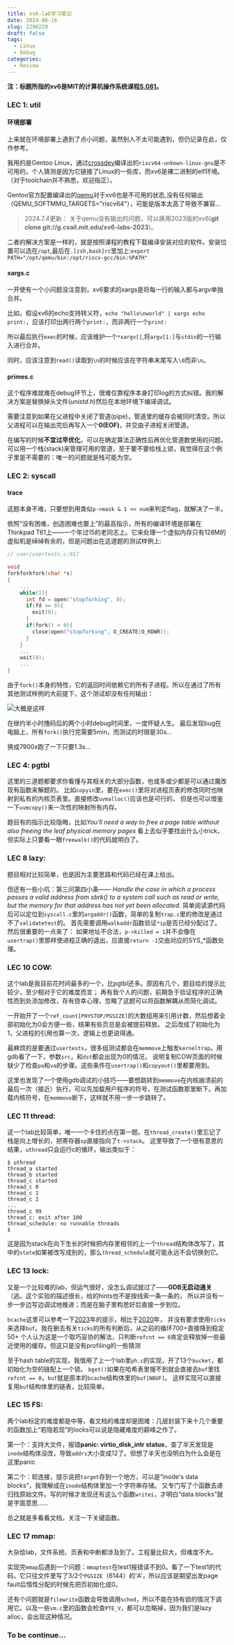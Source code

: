 ```yaml
---
title: xv6-lab学习笔记
date: 2024-06-16
slug: 2296229
draft: false
tags:
  - Linux
  - Debug
categories:
  - Review
---
```


**注：标题所指的xv6是MIT的计算机操作系统课程[S.081](https://pdos.csail.mit.edu/6.828/2020/schedule.html)。**

### LEC 1: util

#### 环境部署

上来就在环境部署上遇到了点小问题，虽然别人不太可能遇到，但仍记录在此，仅作参考。

我用的是Gentoo Linux，通过[crossdev](https://wiki.gentoo.org/wiki/Crossdev)编译出的``riscv64-unkown-linux-gnu``是不可用的，个人猜测是因为它链接了Linux的一些库，而xv6是裸二进制的elf环境。（对于toolchain并不熟悉，欢迎指正）。

Gentoo官方配置编译出的[qemu](https://packages.gentoo.org/packages/app-emulation/qemu)对于xv6也是不可用的状态,没有任何输出（QEMU_SOFTMMU_TARGETS="riscv64"），可能是版本太高了导致不兼容...

> 2024.7.4更新：
> 关于qemu没有输出的问题，可以换用2023版的xv6(**git clone git://g.csail.mit.edu/xv6-labs-2023**)。

二者的解决方案是一样的，就是按照课程的教程下载编译安装对应的软件。安装位置可以选在`/opt`,最后在`.[zsh,bash]rc`里加上:`export PATH="/opt/qemu/bin:/opt/riscv-gcc/bin:%PATH"`

#### xargs.c
一开使有一个小问题没注意到，xv6要求的xargs是将每一行的输入都与argv单独合并。

比如，假设xv6的echo支持转义符，`echo "hello\nworld" | xargs echo print:`，应该打印出两行两个`print:`，而非两行一个`print:`

所以最后执行`exec`的时候，应该维护一个`*xargv[]`,将`argv[1:]`与`stdin`的一行输入进行合并。

同时，应该注意到`read()`读取到`\n`的时候应该在字符串末尾写入`\0`而非`\n`。

#### primes.c
这个程序难就难在debug环节上，很难仅靠程序本身打印log的方式纠错。我的解决方案是替换掉头文件(*unistd.h*)然后在本地环境下编译调试。

需要注意到如果在父进程中关闭了管道(pipe)，管道里的缓存会被同时清空。所以父进程可以在输出完后再写入一个**0(EOF)**，并交由子进程关闭管道。

在编写的时候**不宜过早优化**，可以在确定算法正确性后再优化管道数使用的问题。可以用一个栈(stack)来管理可用的管道，至于要不要给栈上锁，我觉得在这个例子里是不需要的：唯一的问题就是栈可能为空。

### LEC 2: syscall

#### trace
这题本身不难，只要想到用类似`p->mask & 1 << num`来判定flag，就解决了一半。

依照“没有困难，创造困难也要上”的最高指示，所有的编译环境是部署在Thinkpad T61上——一个年过15的老同志上。它来处理一个虚拟内存只有128M的虚拟机是绰绰有余的，但是问题出在这道题的测试样例上:
```C
// user/usertests.c:917

void
forkforkfork(char *s)
{
    ...
    while(1){
      int fd = open("stopforking", 0);
      if(fd >= 0){
        exit(0);
      }
      if(fork() < 0){
        close(open("stopforking", O_CREATE|O_RDWR));
      }
    }
    ...
    wait(0);
    ...
}
```

由于`fork()`本身的特性，它的返回时间依赖它的所有子进程。所以在通过了所有其他测试样例的大前提下，这个测试却没有任何输出：

![大概是这样](/images/syscall-trace.png)

在继约半小时撸码后的两个小时debug时间里，一度怀疑人生。
最后发现bug在电脑上，所有`fork()`执行完需要5min，而测试的时限是30s...

换成7900x跑了一下只要1.3s...

### LEC 4: pgtbl

这里的三道题都要求你看懂与其相关的大部分函数，也或多或少都是可以通过魔改现有函数来解题的。
比如`copyin`里，要在`exec()`里将对进程页表的修改同时也映射到私有的内核页表里。直接修改`uvmalloc()`应该也是可行的，
但是也可以借鉴一下`uvmcopy()`来一次性的映射所有内存。

题目有的指示比较隐晦，比如*You'll need a way to free a page table without also freeing the leaf physical memory pages*
看上去似乎要找出什么小trick，但实际上只要看一眼`freewalk()`的代码就明白了。

### LEC 8 lazy:

题目相对比较简单，也是因为主要思路和代码已经在课上给出。

但还有一些小坑：第三问第四小条——
*Handle the case in which a process passes a valid address from sbrk() to a system call such as read or write, but the memory for that address has not yet been allocated.*
简单阅读源代码后可以定位到`syscall.c`里的`argaddr()`函数，简单的复制`trap.c`里的修改是通过不了`validatetest`的。
首先需要调用`walkaddr`函数验证`*ip`是否已经分配过了。然后很重要的一点来了：
如果地址不合法，`p->killed = 1`并不会像在`usertrap()`里那样使进程正确的退出，应直接`return -1`交由对应的SYS_*函数处理。


### LEC 10 COW:

这个lab是我目前花时间最多的一个，比pgtbl还多。原因有几个，题目给的提示比较少，至少相对于它的难度而言；
再有我个人的问题，前期急于验证程序的正确性而到处添加修改，存有侥幸心理，忽略了这题可以将函数解耦从而简化调试。

一开始开了一个`ref_count[PHYSTOP/PGSIZE]`的大数组用来引用计数，然后想着全部初始化为0会方便一些，结果有些页总是会被提前释放。
之后改成了初始化为1，父进程的引用也算一次，逻辑上也更说得通。

最麻烦的是要通过`usertests`，很多组测试都会在`memmove`上触发`kerneltrap`。用gdb看了一下，参数`src`，和`dst`都会出现为0的情况，
说明复制COW页面的时候缺少了检查`pa`和`va`的步骤。这些条件在`usertrap()`和`copyout()`里都要用到。

这里也发现了一个使用gdb调试的小技巧——要想跳转到`memmove`在内核崩溃前的最后一次（接近）执行，可以先加载用户程序的符号，在测试函数那里断下。再加载内核符号，在`memmove`断下，这样就不用一步一步跳转了。

### LEC 11 thread:

这一个lab比较简单，唯一一个卡住的点在第一题。在`thread_create()`里忘记了栈是向上增长的，把寄存器`sp`直接指向了`t->stack`。
这里导致了一个很有意思的结果，`uthread`只会运行c的循环，输出类似于：
```
$ uthread
thread_a started
thread_b started
thread_c started
thread_c 0
thread_c 1
thread_c 2
...
thread_c 99
thread_c: exit after 100
thread_schedule: no runnable threads
$ 
```
这是因为stack在向下生长的时候把内存里相邻的上一个`thread`结构体改写了，其中的`state`如果被改写成别的，那么`thread_schedule`就可能永远不会切换到它。

### LEC 13 lock:

又是一个比较难的lab，但运气很好，没怎么调试就过了——**GDB无启动通关**（逃。这个实验的描述很长，给的hints也不是按线索一条一条的，
所以并没有一步一步边写边调试地推进；而是在脑子里构思好后直接一步到位。

`bcache`这里可以参考一下[2023](https://pdos.csail.mit.edu/6.828/2023/labs/lock.html)年的提示，相比于[2020](https://pdos.csail.mit.edu/6.828/2020/labs/lock.html)年，
并没有要求使用`ticks`来选择`buf`。我在删去有关`ticks`的所有判断后，从之前的循环700+直接降到稳定50+
个人认为这是一个取巧妥协的解法，只判断`refcnt == 0`肯定会释放掉一些最近使用的缓存。但这只是没有profiling的一些猜测

至于hash table的实现，我借用了上一个lab里`ph.c`的实现，开了13个`bucket`，都初始化为空的链配上一个锁。
`bget()`如果在哈希表里搜不到就会直接去`buf`里找`refcnt == 0`，`buf`就是原本的`bcache`结构体里的`buf[NBUF]`。
这样实现可以直接复用`buf`结构体里的链表，比较简单。

### LEC 15 FS:

两个lab标定的难度都是中等，看文档的难度却是困难：几层封装下来十几个重要的函数加上“若隐若现”的locks可以说是隐藏难度的巅峰之作了。

第一个：支持大文件，报错**panic: virtio_disk_intr status**，查了半天发现是`inode`结构体没改，导致`addrs`大小变成12了。但想了半天也没明白为什么会是在这里panic

第二个：软连接，提示说把`target`存到一个地方，可以是“inode's data blocks”，我理解成在`inode`结构体里加一个字符串存储。
又专门写了个函数去递归找原始文件。写的时候才发现还有这么个函数`writei`，才明白“data blocks”就是字面意思……

总之就是多看看文档，关注一下关键函数。

### LEC 17 mmap:

大杂烩lab，文件系统、页表和中断都涉及到了。工程量比较大，但难度不大。

实现完`mmap`后遇到一个问题：`mmaptest`在test1报错读不到0。看了一下test1的代码，它只往文件里写了3/2个`PGSIZE`（6144）的'A'，所以应该是期望出发page fault后惰性分配的时候先把页初始化成0。

还有个问题就是`filewrite`函数会导致调用`sched`，所以不能在持有锁的情况下调用它。以及一些`vm.c`里的函数会检查`PTE_V`，都可以忽略掉，因为我们是lazy alloc，会出现这种情况。

### To be continue...
